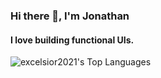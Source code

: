 ### Hi there 👋, I'm Jonathan
#### I love building functional UIs.

![excelsior2021's Top Languages](https://github-readme-stats.vercel.app/api/top-langs/?username=excelsior2021&theme=react&show_icons=true&hide_border=true&layout=compact)


<!---
Excelsior2021/Excelsior2021 is a ✨ special ✨ repository because its `README.md` (this file) appears on your GitHub profile.
You can click the Preview link to take a look at your changes.
--->
